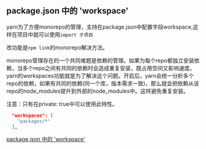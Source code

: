 ## package.json 中的 'workspace'

yarn为了方便monorepo的管理，支持在package.json中配置字段workspace,这样在项目中就可以使用`import 子项目`

改功能是`npm link`的monorepo解决方法。

monorepo管理存在的一个共同难题是依赖的管理。如果为每个repo都独立安装依赖，当多个repo之间有共同的依赖时会造成重复安装，既占用空间又影响速度。yarn的workspaces功能就是为了解决这个问题。开启后，yarn会统一分析多个repo的依赖，如果有共同的依赖(同一个库，版本需求一致)，那么就会把依赖从该repo的node_modules提升到外部的node_modules中。这样避免重复安装。

注意：只有在private: true中可以使用此特性。

```json
  "workspaces": [
    "packages/*"
  ],
```

[package.json 中的 'workspace'](https://github.com/ginobilee/notes/wiki/package.json-%E4%B8%AD%E7%9A%84-'workspace')